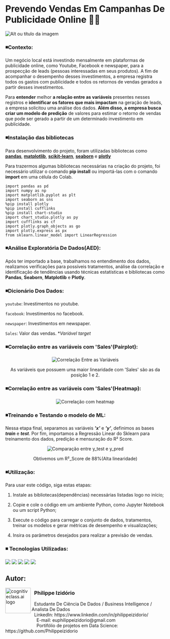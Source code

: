 # Prevendo Vendas Em Campanhas De Publicidade Online 🛒💲
![Alt ou título da imagem](https://github.com/user-attachments/assets/63b2f3e0-4c83-41ca-8242-842eb9c7ae45)

### ◾Contexto:
Um negócio local está investindo mensalmente em plataformas de publicidade online, como Youtube, Facebook e newspaper, para a prospecção de leads (pessoas interessadas em seus produtos). A fim de acompanhar o desempenho desses investimentos, a empresa registra todos os gastos com publicidade e todos os retornos de vendas gerados a partir desses investimentos.

Para **entender** melhor **a relação entre as variáveis** presentes nesses registros e **identificar os fatores que mais impactam** na geração de leads, a empresa solicitou uma análise dos dados. **Além disso, a empresa busca criar um modelo de predição** de valores para estimar o retorno de vendas que pode ser gerado a partir de um determinado investimento em publicidade.

### ◾Instalação das bibliotecas

Para desenvolvimento do projeto, foram utilizadas bibliotecas como **[pandas](https://pandas.pydata.org/)**, **[matplotlib](https://matplotlib.org/)**, **[scikit-learn](https://scikit-learn.org/)**, **[seaborn](https://seaborn.pydata.org/)** e **[plotly](https://plotly.com/python/)**

Para trazermos algumas bibliotecas necessárias na criação do projeto, foi necessário utilizar o comando **pip install** ou importá-las com o comando **import** em uma célula do Colab.

```
import pandas as pd
import numpy as np
import matplotlib.pyplot as plt
import seaborn as sns
%pip install plotly
%pip install cufflinks
%pip install chart-studio
import chart_studio.plotly as py
import cufflinks as cf
import plotly.graph_objects as go
import plotly.express as px
from sklearn.linear_model import LinearRegression
```

### ◾Análise Exploratória De Dados(AED):
Após ter importado a base, trabalhamos no entendimento dos dados, realizamos verificações para possíveis tratamentos, análise da correlação e identificação de tendências usando técnicas estatísticas e bibliotecas como **Pandas**, **Seaborn**, **Matplotlib** e **Plotly**.

### ◾Dicionário Dos Dados:

`youtube`: Investimentos no youtube.

`facebook`: Investimentos no facebook.

`newspaper`: Investimentos em newspaper. 

`Sales`: Valor das vendas. **Variável target*

### ◾Correlação entre as variáveis com 'Sales'(Pairplot):


<p align="center">
  <img src="https://github.com/user-attachments/assets/b48cf586-6c6d-4b1c-b87b-b30c4c29c97f" alt="Correlação Entre as Variáveis">
</p>

<p align="center">
   As variáveis que possuem uma maior linearidade com 'Sales' são as da posição 1 e 2.
</p>


### ◾Correlação entre as variáveis com 'Sales'(Heatmap):


<p align="center">
  <img src="https://github.com/user-attachments/assets/dd7f4cbb-6b48-4e0a-a3b0-6d61bdd94c0c" alt="Correlação com heatmap">
</p>


### ◾Treinando e Testando o modelo de ML:
Nessa etapa final, separamos as variáveis ___'x'___ e ___'y'___, definimos as bases ___train___ e ___test___. Por fim, importamos a Regressão Linear do Sklearn para treinamento dos dados, predição e mensuração do R² Score.
<p align="center">
  <img src="https://github.com/user-attachments/assets/76b1ba08-97f3-41c1-bd54-3089d81deb2e" alt="Comparação entre y_test e y_pred">
</p>

<p align="center">
 Obtivemos um R²_Score de 88%(Alta linearidade)
</p>

### ◾Utilização:
Para usar este código, siga estas etapas:

1. Instale as bibliotecas(dependências) necessárias listadas logo no início;

2. Copie e cole o código em um ambiente Python, como Jupyter Notebook ou um script Python;

3. Execute o código para carregar o conjunto de dados, tratamentos, treinar os modelos e gerar métricas de desempenho e visualizações;

4. Insira os parâmetros desejados para realizar a previsão de vendas.

### ◾ Tecnologias Utilizadas: 
<div <br> 
<img src="https://img.shields.io/badge/Python-4695dd?style=for-the-badge&logo=python&logoColor=FFD43B">
<img src="https://img.shields.io/badge/pandas-%23150458.svg?style=for-the-badge&logo=pandas&logoColor=white">
<img src="https://img.shields.io/badge/Plotly-%233F4F75.svg?style=for-the-badge&logo=plotly&logoColor=white">
<img src="https://img.shields.io/badge/Matplotlib-%232A9D8F.svg?style=for-the-badge&logo=Matplotlib&logoColor=black">
<img src="https://img.shields.io/badge/scikit--learn-%23F7931E.svg?style=for-the-badge&logo=scikit-learn&logoColor=white">
</div> 

## Autor:

<img  src="https://github.com/Philippeizidorio/AnaliseTRIM_AgenciaMKTDIGITAL/assets/145637595/9800ac43-2070-48d4-9002-dbf82f756f2c" width="80" alt="cognitiveclass.ai logo" align="left" /> 

### &nbsp;&nbsp;Philippe Izidório

<p>
&nbsp;&nbsp;Estudante De Ciência De Dados / Business Intelligence / Analista De Dados<br/>
&nbsp;&nbsp;LinkedIn: https://www.linkedin.com/in/philippeizidorio/<br/>
&nbsp;&nbsp;&nbsp;&nbsp;&nbsp;&nbsp;&nbsp;&nbsp;&nbsp;&nbsp;&nbsp;&nbsp;&nbsp;&nbsp;&nbsp;&nbsp;&nbsp;&nbsp;&nbsp;&nbsp;&nbsp;&nbsp;&nbsp;&nbsp;&nbsp;E-mail: euphilippeizidorio@gmail.com<br/>
&nbsp;&nbsp;&nbsp;&nbsp;&nbsp;&nbsp;&nbsp;&nbsp;&nbsp;&nbsp;&nbsp;&nbsp;&nbsp;&nbsp;&nbsp;&nbsp;&nbsp;&nbsp;&nbsp;&nbsp;&nbsp;&nbsp;&nbsp;&nbsp;&nbsp;Portifólio de projetos em Data Science: https://github.com/Philippeizidorio
</p>

